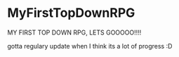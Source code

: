# MyFirstTopDownRPG
MY FIRST TOP DOWN RPG, LETS GOOOOO!!!!

gotta regulary update when I think its a lot of progress :D
